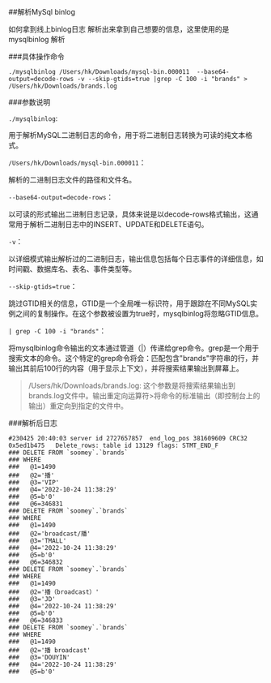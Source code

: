 ##解析MySql binlog

如何拿到线上binlog日志 解析出来拿到自己想要的信息，这里使用的是mysqlbinlog 解析 

###具体操作命令

```
./mysqlbinlog /Users/hk/Downloads/mysql-bin.000011  --base64-output=decode-rows -v --skip-gtids=true |grep -C 100 -i "brands" > /Users/hk/Downloads/brands.log
```

###参数说明


`./mysqlbinlog`:

用于解析MySQL二进制日志的命令，用于将二进制日志转换为可读的纯文本格式。

`/Users/hk/Downloads/mysql-bin.000011`：

解析的二进制日志文件的路径和文件名。

`--base64-output=decode-rows`：

以可读的形式输出二进制日志记录，具体来说是以decode-rows格式输出，这通常用于解析二进制日志中的INSERT、UPDATE和DELETE语句。

`-v`：

以详细模式输出解析过的二进制日志，输出信息包括每个日志事件的详细信息，如时间戳、数据库名、表名、事件类型等。

`--skip-gtids=true`：

跳过GTID相关的信息，GTID是一个全局唯一标识符，用于跟踪在不同MySQL实例之间的复制操作。在这个参数被设置为true时，mysqlbinlog将忽略GTID信息。

`| grep -C 100 -i "brands"`：

将mysqlbinlog命令输出的文本通过管道（|）传递给grep命令。grep是一个用于搜索文本的命令。这个特定的grep命令将会：匹配包含"brands"字符串的行，并输出其前后100行的内容（用于显示上下文），并将搜索结果输出到屏幕上。

> /Users/hk/Downloads/brands.log: 这个参数是将搜索结果输出到brands.log文件中。输出重定向运算符>将命令的标准输出（即控制台上的输出）重定向到指定的文件中。

###解析后日志
```
#230425 20:40:03 server id 2727657857  end_log_pos 381609609 CRC32 0x5ed1b475 	Delete_rows: table id 13129 flags: STMT_END_F
### DELETE FROM `soomey`.`brands`
### WHERE
###   @1=1490
###   @2='播'
###   @3='VIP'
###   @4='2022-10-24 11:38:29'
###   @5=b'0'
###   @6=346831
### DELETE FROM `soomey`.`brands`
### WHERE
###   @1=1490
###   @2='broadcast/播'
###   @3='TMALL'
###   @4='2022-10-24 11:38:29'
###   @5=b'0'
###   @6=346832
### DELETE FROM `soomey`.`brands`
### WHERE
###   @1=1490
###   @2='播（broadcast）'
###   @3='JD'
###   @4='2022-10-24 11:38:29'
###   @5=b'0'
###   @6=346833
### DELETE FROM `soomey`.`brands`
### WHERE
###   @1=1490
###   @2='播 broadcast'
###   @3='DOUYIN'
###   @4='2022-10-24 11:38:29'
###   @5=b'0'
```

